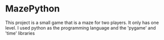 # MazePython
This project is a small game that is a maze for two players. It only has one level. I used python as the programming language and the 'pygame' and 'time' libraries
